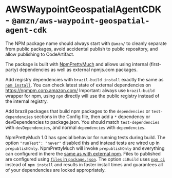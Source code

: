 # AWSWaypointGeospatialAgentCDK - `@amzn/aws-waypoint-geospatial-agent-cdk`

The NPM package name should always start with `@amzn/` to cleanly separate from
public packages, avoid accidental publish to public repository, and allow
publishing to CodeArtifact.

The package is built with
[NpmPrettyMuch](https://w.amazon.com/bin/view/NpmPrettyMuch/GettingStarted/v1)
and allows using internal (first-party) dependencies as well as external
npmjs.com packages.

Add registry dependencies with `brazil-build install` exactly the same as [`npm
install`](https://docs.npmjs.com/cli-commands/install.html). You can check
latest state of external dependencies on https://npmpm.corp.amazon.com/
Important: always use `brazil-build` wrapper for npm, using `npm` directly will
use the public registry instead of the internal registry.

Add brazil packages that build npm packages to the `dependencies` or
`test-dependencies` sections in the Config file,  then add a `*` dependency or
devDependencies to package.json. You should match `test-dependencies` with
`devDependencies`, and normal `dependencies` with `dependencies`.

NpmPrettyMuch 1.0 has special behavior for running tests during build. The
option `"runTest": "never"` disabled this and instead tests are wired up in
`prepublishOnly`. NpmPrettyMuch will invoke `prepublishOnly` and everything can
configured in there the [same as with external
npm](https://docs.npmjs.com/misc/scripts). Files to published are configured
using [`files` in
`package.json`](https://docs.npmjs.com/configuring-npm/package-json.html#files).
The option `ciBuild` uses [`npm
ci`](https://docs.npmjs.com/cli-commands/ci.html) instead of `npm install` and
results in faster install times and guarantees all of your dependencies are
locked appropriately.
